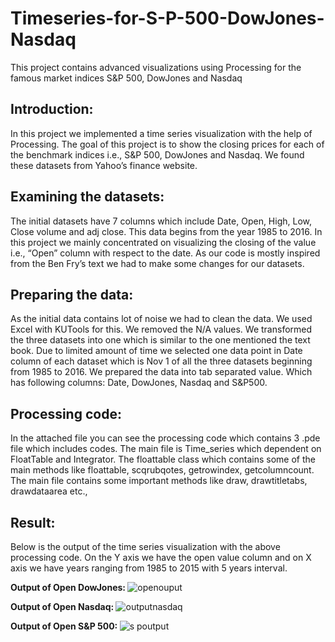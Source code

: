 # Timeseries-for-S-P-500-DowJones-Nasdaq
This project contains advanced visualizations using Processing for the famous market indices S&amp;P 500, DowJones and Nasdaq 

## Introduction:
In this project we implemented a time series visualization with the help of Processing. The goal of this project is to show the closing prices for each of the benchmark indices i.e., S&P 500, DowJones and Nasdaq. We found these datasets from Yahoo’s finance website. 

## Examining the datasets:
The initial datasets have 7 columns which include Date, Open, High, Low, Close volume and adj close. This data begins from the year 1985 to 2016. In this project we mainly concentrated on visualizing the closing of the value i.e., “Open” column with respect to the date.  As our code is mostly inspired from the Ben Fry’s text we had to make some changes for our datasets. 

## Preparing the data:
As the initial data contains lot of noise we had to clean the data. We used Excel with KUTools for this. We removed the N/A values. We transformed the three datasets into one which is similar to the one mentioned the text book. Due to limited amount of time we selected one data point in Date column of each dataset which is Nov 1 of all the three datasets beginning from 1985 to 2016. We prepared the data into tab separated value. Which has following columns: Date, DowJones, Nasdaq and S&P500. 

## Processing code:
In the attached file you can see the processing code which contains 3 .pde file which includes codes. The main file is Time_series which dependent on FloatTable and Integrator. The floattable class which contains some of the main methods like floattable, scqrubqotes, getrowindex, getcolumncount. The main file contains some important methods like draw, drawtitletabs,  drawdataarea etc., 

## Result:
Below is the output of the time series visualization with the above processing code. On the Y axis we have the open value column and on X axis we have years ranging from 1985 to 2015 with 5 years interval.

<b> Output of Open DowJones: </b>
![openouput](https://user-images.githubusercontent.com/20802996/28037994-5876732a-658b-11e7-9387-03257cd26e10.jpg)



<b> Output of Open Nasdaq: </b>
![outputnasdaq](https://user-images.githubusercontent.com/20802996/28038033-7d50180e-658b-11e7-9b35-72685fe8ee59.jpg)



<b> Output of Open S&P 500: </b>
![s poutput](https://user-images.githubusercontent.com/20802996/28038078-a4b0d384-658b-11e7-8a97-4bf7c0fc4924.jpg)



